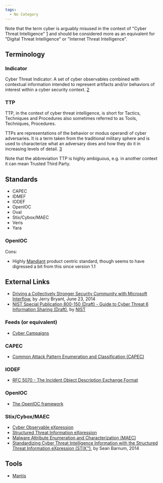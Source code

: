 ```yaml
---
tags:
  - No Category
---
```

Note that the term cyber is arguably misused in the context of "Cyber
Threat Intelligence"
[1](https://en.wikipedia.org/wiki/Internet-related_prefixes) and should
be considered more as an equivalent for "Digital Threat Intelligence" or
"Internet Threat Intelligence".

## Terminology

### Indicator

Cyber Threat Indicator: A set of cyber observables combined with
contextual information intended to represent artifacts and/or behaviors
of interest within a cyber security
context. [2](https://stixproject.github.io/about/STIX_Whitepaper_v1.1.pdf)

### TTP

TTP, in the context of cyber threat intelligence, is short for Tactics,
Techniques and Procedures also sometimes referred to as Tools,
Techniques, Procedures.

TTPs are representations of the behavior or modus operandi of cyber
adversaries. It is a term taken from the traditional military sphere and
is used to characterize what an adversary does and how they do it in
increasing levels of
detail. [3](https://stixproject.github.io/about/STIX_Whitepaper_v1.1.pdf)

Note that the abbreviation TTP is highly ambiguous, e.g. in another
context it can mean Trusted Third Party.

## Standards

* CAPEC
* IDMEF
* IODEF
* OpenIOC
* Oval
* Stix/Cybox/MAEC
* Veris
* Yara

### OpenIOC

Cons:

* Highly [Mandiant](mandiant.md) product centric standard,
  though seems to have digressed a bit from this since version 1.1

## External Links

* [Driving a Collectively Stronger Security Community with Microsoft Interflow](https://learn.microsoft.com/en-us/archive/blogs/),
  by Jerry Bryant, June 23, 2014
* [NIST Special Publication 800-150 (Draft) - Guide to Cyber Threat 6 Information Sharing (Draft)](https://csrc.nist.gov/files/pubs/sp/800/150/ipd/docs/sp800_150_draft.pdf),
  by [NIST](nist.md)

### Feeds (or equivalent)

* [Cyber Campaigns](http://www.cybercampaigns.net/)

### CAPEC

* [Common Attack Pattern Enumeration and Classification (CAPEC)](https://capec.mitre.org/)

### IODEF

* [RFC 5070 - The Incident Object Description Exchange Format](https://www.rfc-editor.org/rfc/rfc5070)

### OpenIOC

* [The OpenIOC framework](https://fireeye.market)

### Stix/Cybox/MAEC

* [Cyber Observable eXpression](https://cyboxproject.github.io)
* [Structured Threat Information eXpression](https://stixproject.github.io)
* [Malware Attribute Enumeration and Characterization (MAEC)](https://maecproject.github.io)
* [Standardizing Cyber Threat Intelligence Information with the Structured Threat Information eXpression (STIX™)](https://stixproject.github.io/getting-started/whitepaper/),
  by Sean Barnum, 2014

## Tools

* [Mantis](mantis.md)
